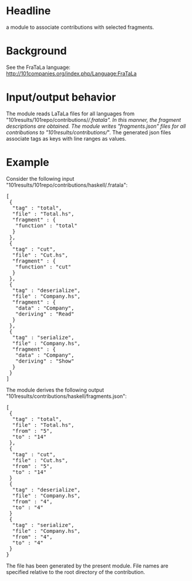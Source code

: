 # Headline

a module to associate contributions with selected fragments.

# Background

See the FraTaLa language: http://101companies.org/index.php/Language:FraTaLa

# Input/output behavior

The module reads LaTaLa files for all languages from
"101results/101repo/contributions/*/.fratala". In this manner, the
fragment descriptions are obtained. The module writes "fragments.json"
files for all contributions to "101results/contributions/*". The
generated json files associate tags as keys with line ranges as
values.

# Example

Consider the following input "101results/101repo/contributions/haskell/.fratala":

<pre>
[
 {
  "tag" : "total",
  "file" : "Total.hs",
  "fragment" : {
   "function" : "total"
  }
 },
 {
  "tag" : "cut",
  "file" : "Cut.hs",
  "fragment" : {
   "function" : "cut"
  }
 },
 {
  "tag" : "deserialize",
  "file" : "Company.hs",
  "fragment" : {
   "data" : "Company",
   "deriving" : "Read"
  }
 },
 {
  "tag" : "serialize",
  "file" : "Company.hs",
  "fragment" : {
   "data" : "Company",
   "deriving" : "Show"
  }
 }
]
</pre>

The module derives the following output "101results/contributions/haskell/fragments.json":

<pre>
[
 {
  "tag" : "total",
  "file" : "Total.hs",
  "from" : "5",
  "to" : "14"
 },
 {
  "tag" : "cut",
  "file" : "Cut.hs",
  "from" : "5",
  "to" : "14"
 }
 {
  "tag" : "deserialize",
  "file" : "Company.hs",
  "from" : "4",
  "to" : "4"
 }
 {
  "tag" : "serialize",
  "file" : "Company.hs",
  "from" : "4",
  "to" : "4"
 }
}
</pre>

The file has been generated by the present module. File names are
specified relative to the root directory of the contribution.
